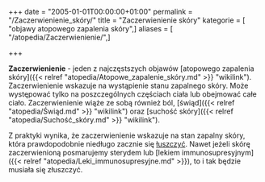 +++
date = "2005-01-01T00:00:00+01:00"
permalink = "/Zaczerwienienie_skóry/"
title = "Zaczerwienienie skóry"
kategorie = [ "objawy atopowego zapalenia skóry",]
aliases = [ "/atopedia/Zaczerwienienie/",]

+++

**Zaczerwienienie** - jeden z najczęstszych objawów [atopowego zapalenia skóry]({{< relref "atopedia/Atopowe_zapalenie_skóry.md" >}} "wikilink"). Zaczerwienienie wskazuje na wystąpienie stanu zapalnego skóry. Może występować tylko na poszczególnych częściach ciała lub obejmować całe ciało. Zaczerwienienie wiąże ze sobą również ból, [świąd]({{< relref "atopedia/Świąd.md" >}} "wikilink") oraz [suchość skóry]({{< relref "atopedia/Suchość_skóry.md" >}} "wikilink").

Z praktyki wynika, że zaczerwienienie wskazuje na stan zapalny skóry, która prawdopodobnie niedługo zacznie się [łuszczyć](/atopedia/Łuszczenie "wikilink"). Nawet jeżeli skórę zaczerwienioną posmarujemy sterydem lub [lekiem immunosupresyjnym]({{< relref "atopedia/Leki_immunosupresyjne.md" >}}), to i tak będzie musiała się złuszczyć.
